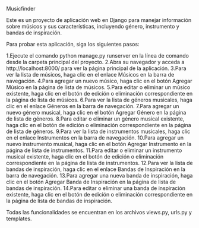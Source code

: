 Musicfinder

Este es un proyecto de aplicación web en Django para manejar información sobre músicos y sus características, incluyendo género, instrumento y bandas de inspiración.

Para probar esta aplicación, siga los siguientes pasos:

1.Ejecute el comando python manage.py runserver en la línea de comando desde la carpeta principal del proyecto.
2.Abra su navegador y acceda a http://localhost:8000/ para ver la página principal de la aplicación.
3.Para ver la lista de músicos, haga clic en el enlace Músicos en la barra de navegación.
4.Para agregar un nuevo músico, haga clic en el botón Agregar Músico en la página de lista de músicos.
5.Para editar o eliminar un músico existente, haga clic en el botón de edición o eliminación correspondiente en la página de lista de músicos.
6.Para ver la lista de géneros musicales, haga clic en el enlace Géneros en la barra de navegación.
7.Para agregar un nuevo género musical, haga clic en el botón Agregar Género en la página de lista de géneros.
8.Para editar o eliminar un género musical existente, haga clic en el botón de edición o eliminación correspondiente en la página de lista de géneros.
9.Para ver la lista de instrumentos musicales, haga clic en el enlace Instrumentos en la barra de navegación.
10.Para agregar un nuevo instrumento musical, haga clic en el botón Agregar Instrumento en la página de lista de instrumentos.
11.Para editar o eliminar un instrumento musical existente, haga clic en el botón de edición o eliminación correspondiente en la página de lista de instrumentos.
12.Para ver la lista de bandas de inspiración, haga clic en el enlace Bandas de Inspiración en la barra de navegación.
13.Para agregar una nueva banda de inspiración, haga clic en el botón Agregar Banda de Inspiración en la página de lista de bandas de inspiración.
14.Para editar o eliminar una banda de inspiración existente, haga clic en el botón de edición o eliminación correspondiente en la página de lista de bandas de inspiración.

Todas las funcionalidades se encuentran en los archivos views.py, urls.py y templates.